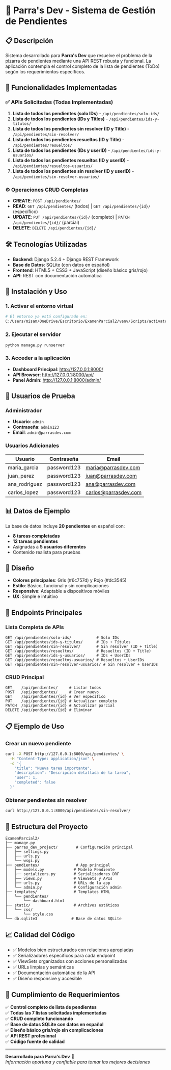 # 🚀 Parra's Dev - Sistema de Gestión de Pendientes

## 📋 Descripción
Sistema desarrollado para **Parra's Dev** que resuelve el problema de la pizarra de pendientes mediante una API REST robusta y funcional. La aplicación contempla el control completo de la lista de pendientes (ToDo) según los requerimientos específicos.

## 🎯 Funcionalidades Implementadas

### ✅ APIs Solicitadas (Todas Implementadas)
1. **Lista de todos los pendientes (solo IDs)** - `/api/pendientes/solo-ids/`
2. **Lista de todos los pendientes (IDs y Titles)** - `/api/pendientes/ids-y-titulos/`
3. **Lista de todos los pendientes sin resolver (ID y Title)** - `/api/pendientes/sin-resolver/`
4. **Lista de todos los pendientes resueltos (ID y Title)** - `/api/pendientes/resueltos/`
5. **Lista de todos los pendientes (IDs y userID)** - `/api/pendientes/ids-y-usuarios/`
6. **Lista de todos los pendientes resueltos (ID y userID)** - `/api/pendientes/resueltos-usuarios/`
7. **Lista de todos los pendientes sin resolver (ID y userID)** - `/api/pendientes/sin-resolver-usuarios/`

### ⚙️ Operaciones CRUD Completas
- **CREATE**: `POST /api/pendientes/`
- **READ**: `GET /api/pendientes/` (todos) | `GET /api/pendientes/{id}/` (específico)
- **UPDATE**: `PUT /api/pendientes/{id}/` (completo) | `PATCH /api/pendientes/{id}/` (parcial)
- **DELETE**: `DELETE /api/pendientes/{id}/`

## 🛠️ Tecnologías Utilizadas
- **Backend**: Django 5.2.4 + Django REST Framework
- **Base de Datos**: SQLite (con datos en español)
- **Frontend**: HTML5 + CSS3 + JavaScript (diseño básico gris/rojo)
- **API**: REST con documentación automática

## 🚀 Instalación y Uso

### 1. Activar el entorno virtual
```bash
# El entorno ya está configurado en:
C:/Users/misam/OneDrive/Escritorio/ExamenParcial2/venv/Scripts/activate
```

### 2. Ejecutar el servidor
```bash
python manage.py runserver
```

### 3. Acceder a la aplicación
- **Dashboard Principal**: http://127.0.0.1:8000/
- **API Browser**: http://127.0.0.1:8000/api/
- **Panel Admin**: http://127.0.0.1:8000/admin/

## 👥 Usuarios de Prueba

### Administrador
- **Usuario**: `admin`
- **Contraseña**: `admin123`
- **Email**: `admin@parrasdev.com`

### Usuarios Adicionales
| Usuario | Contraseña | Email |
|---------|------------|-------|
| maria_garcia | password123 | maria@parrasdev.com |
| juan_perez | password123 | juan@parrasdev.com |
| ana_rodriguez | password123 | ana@parrasdev.com |
| carlos_lopez | password123 | carlos@parrasdev.com |

## 📊 Datos de Ejemplo
La base de datos incluye **20 pendientes** en español con:
- **8 tareas completadas**
- **12 tareas pendientes**
- Asignadas a **5 usuarios diferentes**
- Contenido realista para pruebas

## 🎨 Diseño
- **Colores principales**: Gris (#6c757d) y Rojo (#dc3545)
- **Estilo**: Básico, funcional y sin complicaciones
- **Responsive**: Adaptable a dispositivos móviles
- **UX**: Simple e intuitivo

## 📖 Endpoints Principales

### Lista Completa de APIs
```
GET /api/pendientes/solo-ids/           # Solo IDs
GET /api/pendientes/ids-y-titulos/      # IDs + Títulos
GET /api/pendientes/sin-resolver/       # Sin resolver (ID + Title)
GET /api/pendientes/resueltos/          # Resueltos (ID + Title)
GET /api/pendientes/ids-y-usuarios/     # IDs + UserIDs
GET /api/pendientes/resueltos-usuarios/ # Resueltos + UserIDs
GET /api/pendientes/sin-resolver-usuarios/ # Sin resolver + UserIDs
```

### CRUD Principal
```
GET    /api/pendientes/     # Listar todos
POST   /api/pendientes/     # Crear nuevo
GET    /api/pendientes/{id} # Ver específico
PUT    /api/pendientes/{id} # Actualizar completo
PATCH  /api/pendientes/{id} # Actualizar parcial
DELETE /api/pendientes/{id} # Eliminar
```

## 📋 Ejemplo de Uso

### Crear un nuevo pendiente
```bash
curl -X POST http://127.0.0.1:8000/api/pendientes/ \
  -H "Content-Type: application/json" \
  -d '{
    "title": "Nueva tarea importante",
    "description": "Descripción detallada de la tarea",
    "user": 1,
    "completed": false
  }'
```

### Obtener pendientes sin resolver
```bash
curl http://127.0.0.1:8000/api/pendientes/sin-resolver/
```

## 🔧 Estructura del Proyecto
```
ExamenParcial2/
├── manage.py
├── parras_dev_project/        # Configuración principal
│   ├── settings.py
│   ├── urls.py
│   └── wsgi.py
├── pendientes/                # App principal
│   ├── models.py             # Modelo Pendiente
│   ├── serializers.py        # Serializadores DRF
│   ├── views.py              # ViewSets y APIs
│   ├── urls.py               # URLs de la app
│   └── admin.py              # Configuración admin
├── templates/                # Templates HTML
│   └── pendientes/
│       └── dashboard.html
├── static/                   # Archivos estáticos
│   └── css/
│       └── style.css
└── db.sqlite3               # Base de datos SQLite
```

## 📈 Calidad del Código
- ✅ Modelos bien estructurados con relaciones apropiadas
- ✅ Serializadores específicos para cada endpoint
- ✅ ViewSets organizados con acciones personalizadas
- ✅ URLs limpias y semánticas
- ✅ Documentación automática de la API
- ✅ Diseño responsive y accesible

## 🎯 Cumplimiento de Requerimientos
✅ **Control completo de lista de pendientes**  
✅ **Todas las 7 listas solicitadas implementadas**  
✅ **CRUD completo funcionando**  
✅ **Base de datos SQLite con datos en español**  
✅ **Diseño básico gris/rojo sin complicaciones**  
✅ **API REST profesional**  
✅ **Código fuente de calidad**  

---

**Desarrollado para Parra's Dev** 🚀  
*Información oportuna y confiable para tomar las mejores decisiones*
